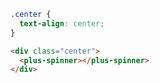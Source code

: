 ```css [style]
.center {
  text-align: center;
}
```

```html [template]
<div class="center">
  <plus-spinner></plus-spinner>
</div>
```
